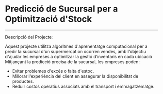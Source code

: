# Predicció de Sucursal per a Optimització d'Stock

---

Descripció del Projecte:

Aquest projecte utilitza algoritmes d'aprenentatge computacional per a predir la sucursal d'un supermercat on ocorren vendes, amb l'objectiu d'ajudar les empreses a optimitzar la gestió d'inventaris en cada ubicació Mitjançant la predicció precisa de la sucursal, les empreses poden:

- Evitar problemes d'excés o falta d'estoc.
- Millorar l'experiència del client en assegurar la disponibilitat de productes.
- Reduir costos operatius associats amb el transport i emmagatzematge.